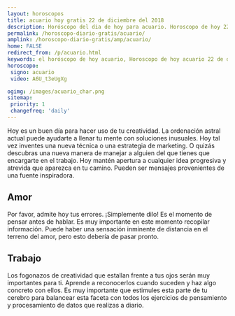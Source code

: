 ```yaml
---
layout: horoscopos
title: acuario hoy gratis 22 de diciembre del 2018 
description: Horóscopo del dia de hoy para acuario. Horoscopo de hoy 22 de diciembre del 2018. Las predicciones de amor, trabajo, vida personal gratis.
permalink: /horoscopo-diario-gratis/acuario/
amplink: /horoscopo-diario-gratis/amp/acuario/
home: FALSE
redirect_from: /p/acuario.html
keywords: el horóscopo de hoy acuario, Horoscopo de hoy acuario 22 de diciembre del 2018,horóscopo del día,horoscopo del dia de hoy,horoscopo de hoy,horoscopo de hoy acuario,acuario hoy,signos zodiacales,horóscopo de hoy,horoscopos de hoy,horoscopo acuario hoy,horoscopo de acuario de hoy,horóscopo de hoy acuario,horoscopos,acuario de hoy,los horoscopos de hoy,acuario de hoy,acuario 22 de diciembre del 2018,signos zodiacales 2018, el horoscopo de hoy
horoscopo:
 signo: acuario
 video: A6U_t3eUgXg

ogimg: /images/acuario_char.png
sitemap:
 priority: 1
 changefreq: 'daily'
---
```



Hoy es un buen día para hacer uso de tu creatividad. La ordenación astral actual puede ayudarte a llenar tu mente con soluciones inusuales. Hoy tal vez inventes una nueva técnica o una estrategia de marketing. O quizás descubras una nueva manera de manejar a alguien del que tienes que encargarte en el trabajo. Hoy mantén apertura a cualquier idea progresiva y atrevida que aparezca en tu camino. Pueden ser mensajes provenientes de una fuente inspiradora.

## Amor

Por favor, admite hoy tus errores. ¡Simplemente dilo! Es el momento de pensar antes de hablar. Es muy importante en este momento recopilar información. Puede haber una sensación inminente de distancia en el terreno del amor, pero esto debería de pasar pronto.

## Trabajo

Los fogonazos de creatividad que estallan frente a tus ojos serán muy importantes para ti. Aprende a reconocerlos cuando suceden y haz algo concreto con ellos. Es muy importante que estimules esta parte de tu cerebro para balancear esta faceta con todos los ejercicios de pensamiento y procesamiento de datos que realizas a diario.